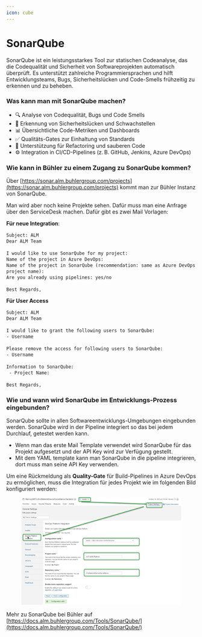 ```yaml
---
icon: cube
---
```


# SonarQube

SonarQube ist ein leistungsstarkes Tool zur statischen Codeanalyse, das die Codequalität und Sicherheit von Softwareprojekten automatisch überprüft. Es unterstützt zahlreiche Programmiersprachen und hilft Entwicklungsteams, Bugs, Sicherheitslücken und Code-Smells frühzeitig zu erkennen und zu beheben.

### Was kann man mit SonarQube machen?

* 🔍 Analyse von Codequalität, Bugs und Code Smells
* 🔐 Erkennung von Sicherheitslücken und Schwachstellen
* 📊 Übersichtliche Code-Metriken und Dashboards
* ✅ Qualitäts-Gates zur Einhaltung von Standards
* 🔄 Unterstützung für Refactoring und sauberen Code
* ⚙️ Integration in CI/CD-Pipelines (z. B. GitHub, Jenkins, Azure DevOps)

### Wie kann in Bühler zu einem Zugang zu SonarQube kommen?

Über [https://sonar.alm.buhlergroup.com/projects](https://sonar.alm.buhlergroup.com/projects) kommt man zur Bühler Instanz von SonarQube.&#x20;

Man wird aber noch keine Projekte sehen. Dafür muss man eine Anfrage über den ServiceDesk machen. Dafür gibt es zwei Mail Vorlagen:

**Für neue Integration**:

```
Subject: ALM
Dear ALM Team

I would like to use SonarQube for my project:
Name of the project in Azure DevOps:
Name of the project in SonarQube (recommendation: same as Azure DevOps project name):
Are you already using pipelines: yes/no

Best Regards,
```

**Für User Access**

```
Subject: ALM
Dear ALM Team

I would like to grant the following users to SonarQube:
- Username

Please remove the access for following users to SonarQube:
- Username

Information to SonarQube:
 - Project Name:

Best Regards,
```

### Wie und wann wird SonarQube im Entwicklungs-Prozess eingebunden?

SonarQube sollte in allen Softwareentwicklungs-Umgebungen eingebunden werden. SonarQube wird in der Pipeline integriert so das bei jedem Durchlauf, getestet werden kann.&#x20;

* Wenn man das erste Mail Template verwendet wird SonarQube für das Projekt aufgesetzt und der API Key wird zur Verfügung gestellt.
* Mit dem YAML template kann man SonarQube in die pipeline integrieren, dort muss man seine API Key verwenden.

Um eine Rückmeldung als **Quality-Gate** für Build-Pipelines in Azure DevOps zu ermöglichen, muss die Integration für jedes Projekt wie im folgenden Bild konfiguriert werden:

<figure><img src="../../.gitbook/assets/image.png" alt=""><figcaption></figcaption></figure>

Mehr zu SonarQube bei Bühler auf [https://docs.alm.buhlergroup.com/Tools/SonarQube/](https://docs.alm.buhlergroup.com/Tools/SonarQube/)







